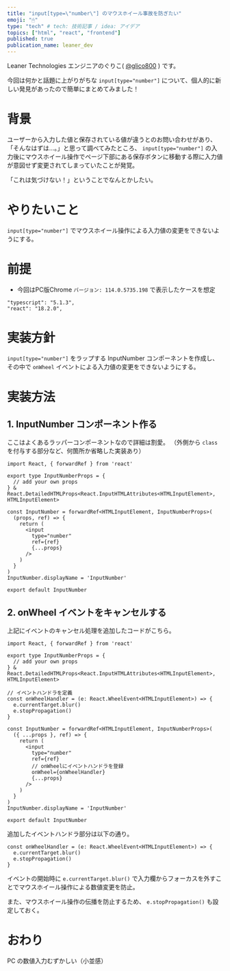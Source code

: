 ```yaml
---
title: "input[type=\"number\"] のマウスホイール事故を防ぎたい"
emoji: "🖱"
type: "tech" # tech: 技術記事 / idea: アイデア
topics: ["html", "react", "frontend"]
published: true
publication_name: leaner_dev
---
```


Leaner Technologies エンジニアのぐりこ( [@glico800](https://twitter.com/glico800) ) です。

今回は何かと話題に上がりがちな `input[type="number"]` について、個人的に新しい発見があったので簡単にまとめてみました！

# 背景
ユーザーから入力した値と保存されている値が違うとのお問い合わせがあり、「そんなはずは…。」と思って調べてみたところ、 `input[type="number"]` の入力後にマウスホイール操作でページ下部にある保存ボタンに移動する際に入力値が意図せず変更されてしまっていたことが発覚。

「これは気づけない！」ということでなんとかしたい。

# やりたいこと
`input[type="number"]` でマウスホイール操作による入力値の変更をできないようにする。

# 前提
- 今回はPC版Chrome `バージョン: 114.0.5735.198` で表示したケースを想定

```
"typescript": "5.1.3",
"react": "18.2.0",
```


# 実装方針
`input[type="number"]` をラップする InputNumber コンポーネントを作成し、その中で `onWheel` イベントによる入力値の変更をできないようにする。

# 実装方法
## 1. InputNumber コンポーネント作る
ここはよくあるラッパーコンポーネントなので詳細は割愛。
（外側から `class` を付与する部分など、何箇所か省略した実装あり）

```tsx:InputNumber.tsx
import React, { forwardRef } from 'react'

export type InputNumberProps = {
  // add your own props
} & React.DetailedHTMLProps<React.InputHTMLAttributes<HTMLInputElement>, HTMLInputElement>

const InputNumber = forwardRef<HTMLInputElement, InputNumberProps>(
  (props, ref) => {
    return (
      <input
        type="number"
        ref={ref}
        {...props}
      />
    )
  }
)
InputNumber.displayName = 'InputNumber'

export default InputNumber
```

## 2. onWheel イベントをキャンセルする

上記にイベントのキャンセル処理を追加したコードがこちら。

```tsx:InputNumber.tsx
import React, { forwardRef } from 'react'

export type InputNumberProps = {
  // add your own props
} & React.DetailedHTMLProps<React.InputHTMLAttributes<HTMLInputElement>, HTMLInputElement>

// イベントハンドラを定義
const onWheelHandler = (e: React.WheelEvent<HTMLInputElement>) => {
  e.currentTarget.blur()
  e.stopPropagation()
}

const InputNumber = forwardRef<HTMLInputElement, InputNumberProps>(
  ({ ...props }, ref) => {
    return (
      <input
        type="number"
        ref={ref}
        // onWheelにイベントハンドラを登録
        onWheel={onWheelHandler}
        {...props}
      />
    )
  }
)
InputNumber.displayName = 'InputNumber'

export default InputNumber
```

追加したイベントハンドラ部分は以下の通り。

```tsx
const onWheelHandler = (e: React.WheelEvent<HTMLInputElement>) => {
  e.currentTarget.blur()
  e.stopPropagation()
}
```

イベントの開始時に `e.currentTarget.blur()` で入力欄からフォーカスを外すことでマウスホイール操作による数値変更を防止。

また、マウスホイール操作の伝播を防止するため、 `e.stopPropagation()` も設定しておく。

# おわり
PC の数値入力むずかしい（小並感）